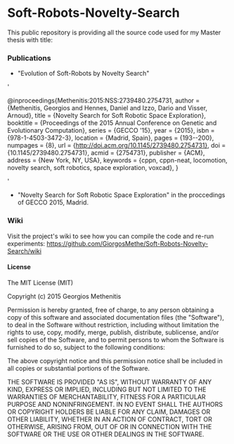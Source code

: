 # Soft-Robots-Novelty-Search

This public repository is providing all the source code used for my Master thesis with title: 

### Publications

* "Evolution of Soft-Robots by Novelty Search"


'

@inproceedings{Methenitis:2015:NSS:2739480.2754731,
 author = {Methenitis, Georgios and Hennes, Daniel and Izzo, Dario and Visser, Arnoud},
 title = {Novelty Search for Soft Robotic Space Exploration},
 booktitle = {Proceedings of the 2015 Annual Conference on Genetic and Evolutionary Computation},
 series = {GECCO '15},
 year = {2015},
 isbn = {978-1-4503-3472-3},
 location = {Madrid, Spain},
 pages = {193--200},
 numpages = {8},
 url = {http://doi.acm.org/10.1145/2739480.2754731},
 doi = {10.1145/2739480.2754731},
 acmid = {2754731},
 publisher = {ACM},
 address = {New York, NY, USA},
 keywords = {cppn, cppn-neat, locomotion, novelty search, soft robotics, space exploration, voxcad},
} 


'

* "Novelty Search for Soft Robotic Space Exploration" in the proccedings of GECCO 2015, Madrid.


### Wiki
Visit the project's wiki to see how you can compile the code and re-run experiments: https://github.com/GiorgosMethe/Soft-Robots-Novelty-Search/wiki


#### License

The MIT License (MIT)

Copyright (c) 2015 Georgios Methenitis 

Permission is hereby granted, free of charge, to any person obtaining a copy
of this software and associated documentation files (the "Software"), to deal
in the Software without restriction, including without limitation the rights
to use, copy, modify, merge, publish, distribute, sublicense, and/or sell
copies of the Software, and to permit persons to whom the Software is
furnished to do so, subject to the following conditions:

The above copyright notice and this permission notice shall be included in all
copies or substantial portions of the Software.

THE SOFTWARE IS PROVIDED "AS IS", WITHOUT WARRANTY OF ANY KIND, EXPRESS OR
IMPLIED, INCLUDING BUT NOT LIMITED TO THE WARRANTIES OF MERCHANTABILITY,
FITNESS FOR A PARTICULAR PURPOSE AND NONINFRINGEMENT. IN NO EVENT SHALL THE
AUTHORS OR COPYRIGHT HOLDERS BE LIABLE FOR ANY CLAIM, DAMAGES OR OTHER
LIABILITY, WHETHER IN AN ACTION OF CONTRACT, TORT OR OTHERWISE, ARISING FROM,
OUT OF OR IN CONNECTION WITH THE SOFTWARE OR THE USE OR OTHER DEALINGS IN THE
SOFTWARE.


